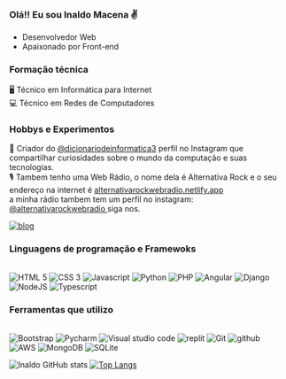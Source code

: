 ### Olá!! Eu sou Inaldo Macena ✌️ <br>

* Desenvolvedor Web <br>
* Apaixonado por Front-end <br>
### Formação técnica 
 🖥️ Técnico em Informática para Internet <br>
 💻 Técnico em Redes de Computadores

### Hobbys e Experimentos 
🔗  Criador do <a href="https://www.instagram.com/dicionariodeinformatica3/" target="_blank" > @dicionariodeinformatica3</a> perfil no Instagram que compartilhar curiosidades sobre o mundo da computação e suas tecnologias. <br>
🎙️   Tambem tenho uma Web Rádio, o nome dela é Alternativa Rock e o seu endereço na internet é <a href= "https://alternativarockwebradio.netlify.app/"> 
 alternativarockwebradio.netlify.app</a><br>
 a minha rádio tambem tem um perfil no instagram: <a href="https://www.instagram.com/alternativarockwebradio/"> @alternativarockwebradio </a>siga nos.

<a href="https://github.com/inaldomacena">![blog](https://img.shields.io/badge/GitHub-100000?style=for-the-badge&logo=github&logoColor=white)
</a>





### Linguagens de programação e Framewoks
<div style="display: inline_bloco"><br>
<img src="https://img.shields.io/badge/HTML5-E34F26?style=for-the-badge&logo=html5&logoColor=white" alt="HTML 5"/>
<img src="https://img.shields.io/badge/CSS3-1572B6?style=for-the-badge&logo=css3&logoColor=white" alt="CSS 3"/>
<img src="https://img.shields.io/badge/JavaScript-F7DF1E?style=for-the-badge&logo=javascript&logoColor=black" alt="Javascript"/>
<img src="https://img.shields.io/badge/Python-3776AB?style=for-the-badge&logo=python&logoColor=white" alt="Python"/>
<img src="https://img.shields.io/badge/PHP-777BB4?style=for-the-badge&logo=php&logoColor=white" alt="PHP"/>
<img src="https://img.shields.io/badge/Angular-CC0000?style=for-the-badge&logo=Angular&logoColor=white" alt="Angular"/>
 <img src="https://img.shields.io/badge/Django-331170?style=for-the-badge&logo=Django&logoColor=white" alt="Django"/>
<img src="https://img.shields.io/badge/NodeJS-8FCE00?style=for-the-badge&logo=NodeJS&logoColor=white" alt="NodeJS"/>
<img src="https://img.shields.io/badge/Typescript-005EFF?style=for-the-badge&logo=Typescript&logoColor=white" alt="Typescript"/>
 </div>
 
  ### Ferramentas que utilizo
<div style="display: inline_bloco"><br>
<img src="https://img.shields.io/badge/Bootstrap-563D7C?style=for-the-badge&logo=bootstrap&logoColor=white" alt="Bootstrap"/>
<img src="https://img.shields.io/badge/PyCharm-000000.svg?&style=for-the-badge&logo=PyCharm&logoColor=white" alt="Pycharm"/>
<img src="https://img.shields.io/badge/Visual_Studio_Code-0078D4?style=for-the-badge&logo=visual%20studio%20code&logoColor=white" alt="Visual studio code"/>
<img src="https://img.shields.io/badge/replit-667881?style=for-the-badge&logo=replit&logoColor=white" alt="replit"/>
<img src="https://img.shields.io/badge/Git-C90076?style=for-the-badge&logo=Git&logoColor=white" alt="Git"/>
<img src="https://img.shields.io/badge/GitHub-100000?style=for-the-badge&logo=github&logoColor=white" alt="github"/>
<img src="https://img.shields.io/badge/AmazonWebServices-600031?style=for-the-badge&logo=AWS&logoColor=white"alt="AWS"/>
 <img src="https://img.shields.io/badge/MongoDB-ADFF2F?style=for-the-badge&logo=MongoDB&logoColor=white"alt="MongoDB"/>
 <img src="https://img.shields.io/badge/SQLite-87CEEB?style=for-the-badge&logo=SQLite&logoColor=white"alt="SQLite"/>
</div>


![ Inaldo GitHub stats](https://github-readme-stats.vercel.app/api?username=inaldomacena&show_icons=true&theme=radical)
[![Top Langs](https://github-readme-stats.vercel.app/api/top-langs/?username=inaldomacena)](https://github.com/inaldomacena/github-readme-stats)

